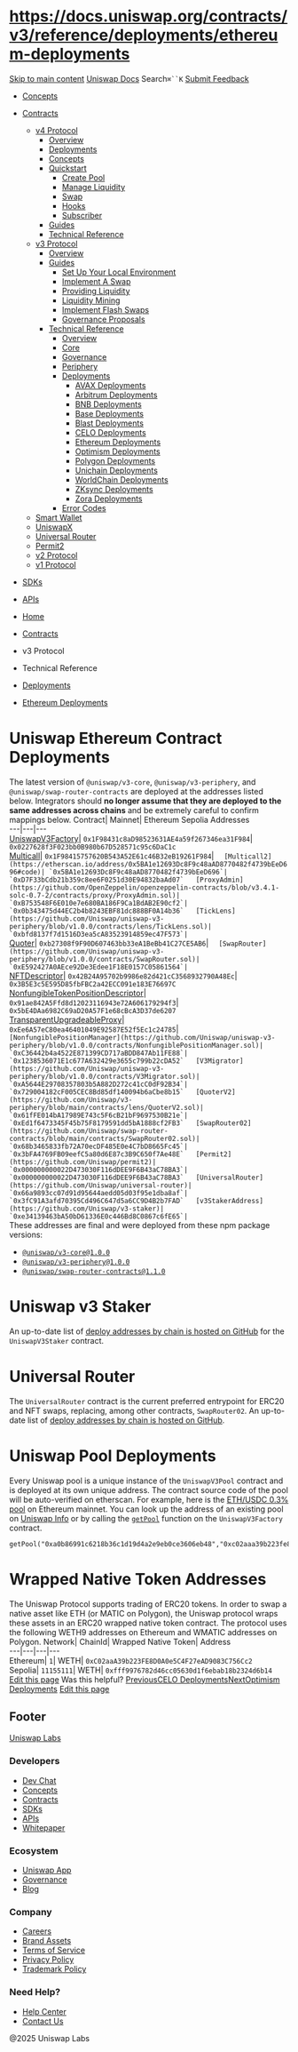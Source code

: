 # https://docs.uniswap.org/contracts/v3/reference/deployments/ethereum-deployments

[Skip to main content](https://docs.uniswap.org/contracts/v3/reference/deployments/ethereum-deployments#__docusaurus_skipToContent_fallback)
[Uniswap Docs](https://docs.uniswap.org/)
Search`⌘``K`
[Submit Feedback](https://docs.google.com/forms/d/e/1FAIpQLSdjSkZam8KiatL9XACRVxCHjDJjaPGbls77PCXDKFn4JwykXg/viewform)
  * [Concepts](https://docs.uniswap.org/concepts/overview)
  * [Contracts](https://docs.uniswap.org/contracts/v4/overview)
    * [v4 Protocol](https://docs.uniswap.org/contracts/v3/reference/deployments/ethereum-deployments)
      * [Overview](https://docs.uniswap.org/contracts/v4/overview)
      * [Deployments](https://docs.uniswap.org/contracts/v4/deployments)
      * [Concepts](https://docs.uniswap.org/contracts/v3/reference/deployments/ethereum-deployments)
      * [Quickstart](https://docs.uniswap.org/contracts/v3/reference/deployments/ethereum-deployments)
        * [Create Pool](https://docs.uniswap.org/contracts/v4/quickstart/create-pool)
        * [Manage Liquidity](https://docs.uniswap.org/contracts/v3/reference/deployments/ethereum-deployments)
        * [Swap](https://docs.uniswap.org/contracts/v4/quickstart/swap)
        * [Hooks](https://docs.uniswap.org/contracts/v3/reference/deployments/ethereum-deployments)
        * [Subscriber](https://docs.uniswap.org/contracts/v4/quickstart/subscriber)
      * [Guides](https://docs.uniswap.org/contracts/v3/reference/deployments/ethereum-deployments)
      * [Technical Reference](https://docs.uniswap.org/contracts/v3/reference/deployments/ethereum-deployments)
    * [v3 Protocol](https://docs.uniswap.org/contracts/v3/reference/deployments/ethereum-deployments)
      * [Overview](https://docs.uniswap.org/contracts/v3/overview)
      * [Guides](https://docs.uniswap.org/contracts/v3/reference/deployments/ethereum-deployments)
        * [Set Up Your Local Environment](https://docs.uniswap.org/contracts/v3/guides/local-environment)
        * [Implement A Swap](https://docs.uniswap.org/contracts/v3/reference/deployments/ethereum-deployments)
        * [Providing Liquidity](https://docs.uniswap.org/contracts/v3/reference/deployments/ethereum-deployments)
        * [Liquidity Mining](https://docs.uniswap.org/contracts/v3/reference/deployments/ethereum-deployments)
        * [Implement Flash Swaps](https://docs.uniswap.org/contracts/v3/reference/deployments/ethereum-deployments)
        * [Governance Proposals](https://docs.uniswap.org/contracts/v3/reference/deployments/ethereum-deployments)
      * [Technical Reference](https://docs.uniswap.org/contracts/v3/reference/deployments/ethereum-deployments)
        * [Overview](https://docs.uniswap.org/contracts/v3/reference/overview)
        * [Core](https://docs.uniswap.org/contracts/v3/reference/deployments/ethereum-deployments)
        * [Governance](https://docs.uniswap.org/contracts/v3/reference/deployments/ethereum-deployments)
        * [Periphery](https://docs.uniswap.org/contracts/v3/reference/deployments/ethereum-deployments)
        * [Deployments](https://docs.uniswap.org/contracts/v3/reference/deployments/)
          * [AVAX Deployments](https://docs.uniswap.org/contracts/v3/reference/deployments/avax-deployments)
          * [Arbitrum Deployments](https://docs.uniswap.org/contracts/v3/reference/deployments/arbitrum-deployments)
          * [BNB Deployments](https://docs.uniswap.org/contracts/v3/reference/deployments/bnb-deployments)
          * [Base Deployments](https://docs.uniswap.org/contracts/v3/reference/deployments/base-deployments)
          * [Blast Deployments](https://docs.uniswap.org/contracts/v3/reference/deployments/blast-deployments)
          * [CELO Deployments](https://docs.uniswap.org/contracts/v3/reference/deployments/celo-deployments)
          * [Ethereum Deployments](https://docs.uniswap.org/contracts/v3/reference/deployments/ethereum-deployments)
          * [Optimism Deployments](https://docs.uniswap.org/contracts/v3/reference/deployments/optimism-deployments)
          * [Polygon Deployments](https://docs.uniswap.org/contracts/v3/reference/deployments/polygon-deployments)
          * [Unichain Deployments](https://docs.uniswap.org/contracts/v3/reference/deployments/unichain-deployments)
          * [WorldChain Deployments](https://docs.uniswap.org/contracts/v3/reference/deployments/WorldChain-deployments)
          * [ZKsync Deployments](https://docs.uniswap.org/contracts/v3/reference/deployments/ZKsync-deployments)
          * [Zora Deployments](https://docs.uniswap.org/contracts/v3/reference/deployments/Zora-deployments)
        * [Error Codes](https://docs.uniswap.org/contracts/v3/reference/error-codes)
    * [Smart Wallet](https://docs.uniswap.org/contracts/v3/reference/deployments/ethereum-deployments)
    * [UniswapX](https://docs.uniswap.org/contracts/v3/reference/deployments/ethereum-deployments)
    * [Universal Router](https://docs.uniswap.org/contracts/v3/reference/deployments/ethereum-deployments)
    * [Permit2](https://docs.uniswap.org/contracts/v3/reference/deployments/ethereum-deployments)
    * [v2 Protocol](https://docs.uniswap.org/contracts/v3/reference/deployments/ethereum-deployments)
    * [v1 Protocol](https://docs.uniswap.org/contracts/v3/reference/deployments/ethereum-deployments)
  * [SDKs](https://docs.uniswap.org/sdk/v4/overview)
  * [APIs](https://docs.uniswap.org/api/subgraph/overview)


  * [Home](https://docs.uniswap.org/)
  * [Contracts](https://docs.uniswap.org/contracts/v4/overview)
  * v3 Protocol
  * Technical Reference
  * [Deployments](https://docs.uniswap.org/contracts/v3/reference/deployments/)
  * [Ethereum Deployments](https://docs.uniswap.org/contracts/v3/reference/deployments/ethereum-deployments)


# Uniswap Ethereum Contract Deployments
The latest version of `@uniswap/v3-core`, `@uniswap/v3-periphery`, and `@uniswap/swap-router-contracts` are deployed at the addresses listed below. Integrators should **no longer assume that they are deployed to the same addresses across chains** and be extremely careful to confirm mappings below.
Contract| Mainnet| Ethereum Sepolia Addresses  
---|---|---  
[UniswapV3Factory](https://github.com/Uniswap/uniswap-v3-core/blob/v1.0.0/contracts/UniswapV3Factory.sol)| `0x1F98431c8aD98523631AE4a59f267346ea31F984`| `0x0227628f3F023bb0B980b67D528571c95c6DaC1c`  
[Multicall](https://etherscan.io/address/0x1F98415757620B543A52E61c46B32eB19261F984#code)| `0x1F98415757620B543A52E61c46B32eB19261F984`| ``  
[Multicall2](https://etherscan.io/address/0x5BA1e12693Dc8F9c48aAD8770482f4739bEeD696#code)| `0x5BA1e12693Dc8F9c48aAD8770482f4739bEeD696`| `0xD7F33bCdb21b359c8ee6F0251d30E94832baAd07`  
[ProxyAdmin](https://github.com/OpenZeppelin/openzeppelin-contracts/blob/v3.4.1-solc-0.7-2/contracts/proxy/ProxyAdmin.sol)| `0xB753548F6E010e7e680BA186F9Ca1BdAB2E90cf2`| `0x0b343475d44EC2b4b8243EBF81dc888BF0A14b36`  
[TickLens](https://github.com/Uniswap/uniswap-v3-periphery/blob/v1.0.0/contracts/lens/TickLens.sol)| `0xbfd8137f7d1516D3ea5cA83523914859ec47F573`| ``  
[Quoter](https://github.com/Uniswap/uniswap-v3-periphery/blob/v1.0.0/contracts/lens/Quoter.sol)| `0xb27308f9F90D607463bb33eA1BeBb41C27CE5AB6`| ``  
[SwapRouter](https://github.com/Uniswap/uniswap-v3-periphery/blob/v1.0.0/contracts/SwapRouter.sol)| `0xE592427A0AEce92De3Edee1F18E0157C05861564`| ``  
[NFTDescriptor](https://github.com/Uniswap/uniswap-v3-periphery/blob/v1.0.0/contracts/libraries/NFTDescriptor.sol)| `0x42B24A95702b9986e82d421cC3568932790A48Ec`| `0x3B5E3c5E595D85fbFBC2a42ECC091e183E76697C`  
[NonfungibleTokenPositionDescriptor](https://github.com/Uniswap/uniswap-v3-periphery/blob/v1.0.0/contracts/NonfungibleTokenPositionDescriptor.sol)| `0x91ae842A5Ffd8d12023116943e72A606179294f3`| `0x5bE4DAa6982C69aD20A57F1e68cBcA3D37de6207`  
[TransparentUpgradeableProxy](https://github.com/OpenZeppelin/openzeppelin-contracts/blob/v3.4.1-solc-0.7-2/contracts/proxy/TransparentUpgradeableProxy.sol)| `0xEe6A57eC80ea46401049E92587E52f5Ec1c24785`| ``  
[NonfungiblePositionManager](https://github.com/Uniswap/uniswap-v3-periphery/blob/v1.0.0/contracts/NonfungiblePositionManager.sol)| `0xC36442b4a4522E871399CD717aBDD847Ab11FE88`| `0x1238536071E1c677A632429e3655c799b22cDA52`  
[V3Migrator](https://github.com/Uniswap/uniswap-v3-periphery/blob/v1.0.0/contracts/V3Migrator.sol)| `0xA5644E29708357803b5A882D272c41cC0dF92B34`| `0x729004182cF005CEC8Bd85df140094b6aCbe8b15`  
[QuoterV2](https://github.com/Uniswap/v3-periphery/blob/main/contracts/lens/QuoterV2.sol)| `0x61fFE014bA17989E743c5F6cB21bF9697530B21e`| `0xEd1f6473345F45b75F8179591dd5bA1888cf2FB3`  
[SwapRouter02](https://github.com/Uniswap/swap-router-contracts/blob/main/contracts/SwapRouter02.sol)| `0x68b3465833fb72A70ecDF485E0e4C7bD8665Fc45`| `0x3bFA4769FB09eefC5a80d6E87c3B9C650f7Ae48E`  
[Permit2](https://github.com/Uniswap/permit2)| `0x000000000022D473030F116dDEE9F6B43aC78BA3`| `0x000000000022D473030F116dDEE9F6B43aC78BA3`  
[UniversalRouter](https://github.com/Uniswap/universal-router)| `0x66a9893cc07d91d95644aedd05d03f95e1dba8af`| `0x3fC91A3afd70395Cd496C647d5a6CC9D4B2b7FAD`  
[v3StakerAddress](https://github.com/Uniswap/v3-staker)| `0xe34139463bA50bD61336E0c446Bd8C0867c6fE65`| ``  
These addresses are final and were deployed from these npm package versions:
  * [`@uniswap/v3-core@1.0.0`](https://github.com/Uniswap/uniswap-v3-core/tree/v1.0.0)
  * [`@uniswap/v3-periphery@1.0.0`](https://github.com/Uniswap/uniswap-v3-periphery/tree/v1.0.0)
  * [`@uniswap/swap-router-contracts@1.1.0`](https://github.com/Uniswap/swap-router-contracts/tree/v1.1.0)


# Uniswap v3 Staker
An up-to-date list of [deploy addresses by chain is hosted on GitHub](https://github.com/Uniswap/v3-staker/releases/tag/v1.0.2) for the `UniswapV3Staker` contract.
# Universal Router
The `UniversalRouter` contract is the current preferred entrypoint for ERC20 and NFT swaps, replacing, among other contracts, `SwapRouter02`. An up-to-date list of [deploy addresses by chain is hosted on GitHub](https://github.com/Uniswap/universal-router/tree/main/deploy-addresses).
# Uniswap Pool Deployments
Every Uniswap pool is a unique instance of the `UniswapV3Pool` contract and is deployed at its own unique address. The contract source code of the pool will be auto-verified on etherscan. For example, here is the [ETH/USDC 0.3% pool](https://etherscan.io/address/0x8ad599c3a0ff1de082011efddc58f1908eb6e6d8) on Ethereum mainnet.
You can look up the address of an existing pool on [Uniswap Info](https://info.uniswap.org/#/) or by calling the [`getPool`](https://docs.uniswap.org/contracts/v3/reference/reference/core/interfaces/IUniswapV3Factory.md#getpool) function on the `UniswapV3Factory` contract.
```
getPool("0xa0b86991c6218b36c1d19d4a2e9eb0ce3606eb48","0xc02aaa39b223fe8d0a0e5c4f27ead9083c756cc2",3000)
```

# Wrapped Native Token Addresses
The Uniswap Protocol supports trading of ERC20 tokens. In order to swap a native asset like ETH (or MATIC on Polygon), the Uniswap protocol wraps these assets in an ERC20 wrapped native token contract. The protocol uses the following WETH9 addresses on Ethereum and WMATIC addresses on Polygon.
Network| ChainId| Wrapped Native Token| Address  
---|---|---|---  
Ethereum| `1`| WETH| `0xC02aaA39b223FE8D0A0e5C4F27eAD9083C756Cc2`  
Sepolia| `11155111`| WETH| `0xfff9976782d46cc05630d1f6ebab18b2324d6b14`  
[Edit this page](https://github.com/uniswap/uniswap-docs/tree/main/docs/contracts/v3/reference/deployments/Ethereum-Deployments.md)
Was this helpful?
[PreviousCELO Deployments](https://docs.uniswap.org/contracts/v3/reference/deployments/celo-deployments)[NextOptimism Deployments](https://docs.uniswap.org/contracts/v3/reference/deployments/optimism-deployments)
[Edit this page](https://github.com/uniswap/uniswap-docs/tree/main/docs/contracts/v3/reference/deployments/Ethereum-Deployments.md)
## Footer
[Uniswap Labs](https://docs.uniswap.org/)
### Developers
  * [Dev Chat](https://discord.com/invite/uniswap)
  * [Concepts](https://docs.uniswap.org/concepts/overview)
  * [Contracts](https://docs.uniswap.org/contracts/v4/overview)
  * [SDKs](https://docs.uniswap.org/sdk/v4/overview)
  * [APIs](https://docs.uniswap.org/api/subgraph/overview)
  * [Whitepaper](https://app.uniswap.org/whitepaper-v4.pdf)


### Ecosystem
  * [Uniswap App](https://app.uniswap.org/)
  * [Governance](https://www.uniswapfoundation.org/governance)
  * [Blog](https://blog.uniswap.org/)


### Company
  * [Careers](https://boards.greenhouse.io/uniswaplabs)
  * [Brand Assets](https://github.com/Uniswap/brand-assets/raw/main/Uniswap%20Brand%20Assets.zip)
  * [Terms of Service](https://support.uniswap.org/hc/en-us/articles/30935100859661-Uniswap-Labs-Terms-of-Service)
  * [Privacy Policy](https://support.uniswap.org/hc/en-us/articles/30934457771405-Uniswap-Labs-Privacy-Policy)
  * [Trademark Policy](https://support.uniswap.org/hc/en-us/articles/30934762216973-Uniswap-Labs-Trademark-Guidelines)


### Need Help?
  * [Help Center](https://support.uniswap.org/)
  * [Contact Us](https://support.uniswap.org/hc/en-us/requests/new)


@2025 Uniswap Labs
[](https://github.com/uniswap/uniswap-docs)[](https://twitter.com/Uniswap)[](https://discord.com/invite/uniswap)
